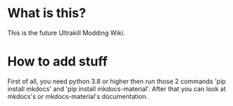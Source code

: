# What is this?

This is the future Ultrakill Modding Wiki.

# How to add stuff

First of all, you need python 3.8 or higher then run those 2 commands 'pip install mkdocs' and 'pip install mkdocs-material'. After that you can look at mkdocs's or mkdocs-material's documentation.

